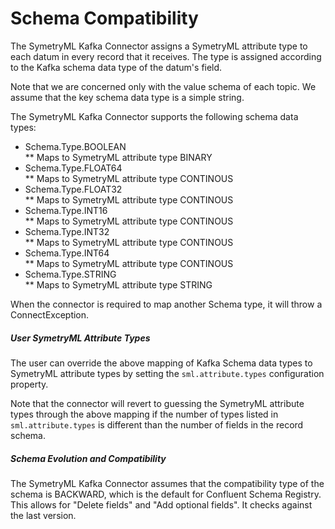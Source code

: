 # Schema Compatibility

The SymetryML Kafka Connector assigns a SymetryML attribute type to each datum in every record that it receives. The type is assigned according to the Kafka schema data type of the datum's field.

Note that we are concerned only with the value schema of each topic. We assume that the key schema data type is a simple string.  

The SymetryML Kafka Connector supports the following schema data types:
* Schema.Type.BOOLEAN  
** Maps to SymetryML attribute type BINARY  
* Schema.Type.FLOAT64  
** Maps to SymetryML attribute type CONTINOUS  
* Schema.Type.FLOAT32  
** Maps to SymetryML attribute type CONTINOUS  
* Schema.Type.INT16  
** Maps to SymetryML attribute type CONTINOUS 
* Schema.Type.INT32  
** Maps to SymetryML attribute type CONTINOUS  
* Schema.Type.INT64  
** Maps to SymetryML attribute type CONTINOUS  
* Schema.Type.STRING  
** Maps to SymetryML attribute type STRING  

When the connector is required to map another Schema type, it will throw a ConnectException.

##### User SymetryML Attribute Types

The user can override the above mapping of Kafka Schema data types to SymetryML attribute types by setting the `sml.attribute.types` configuration property.

Note that the connector will revert to guessing the SymetryML attribute types through the above mapping if the number of types listed in `sml.attribute.types` is different than the number of fields in the record schema.

##### Schema Evolution and Compatibility  
The SymetryML Kafka Connector assumes that the compatibility type of the schema is BACKWARD, which is the default for Confluent Schema Registry. This allows for "Delete fields" and "Add optional fields". It checks against the last version.
